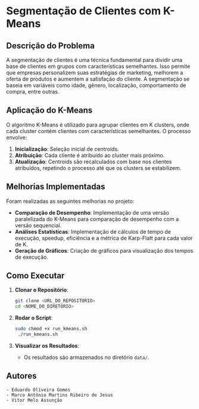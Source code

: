 # Segmentação de Clientes com K-Means

## Descrição do Problema

A segmentação de clientes é uma técnica fundamental para dividir uma base de clientes em grupos com características semelhantes. Isso permite que empresas personalizem suas estratégias de marketing, melhorem a oferta de produtos e aumentem a satisfação do cliente. A segmentação se baseia em variáveis como idade, gênero, localização, comportamento de compra, entre outras.

## Aplicação do K-Means

O algoritmo K-Means é utilizado para agrupar clientes em K clusters, onde cada cluster contém clientes com características semelhantes. O processo envolve:

1. **Inicialização**: Seleção inicial de centroids.
2. **Atribuição**: Cada cliente é atribuído ao cluster mais próximo.
3. **Atualização**: Centroids são recalculados com base nos clientes atribuídos, repetindo o processo até que os clusters se estabilizem.

## Melhorias Implementadas

Foram realizadas as seguintes melhorias no projeto:

- **Comparação de Desempenho**: Implementação de uma versão paralelizada do K-Means para comparação de desempenho com a versão sequencial.
- **Análises Estatísticas**: Implementação de cálculos de tempo de execução, speedup, eficiência e a métrica de Karp-Flatt para cada valor de K.
- **Geração de Gráficos**: Criação de gráficos para visualização dos tempos de execução.

## Como Executar

1. **Clonar o Repositório**:
   ```bash
   git clone <URL_DO_REPOSITORIO>
   cd <NOME_DO_DIRETORIO>

2. **Rodar o Script**:
   ```bash
   sudo chmod +x run_kmeans.sh
    ./run_kmeans.sh
   ```
   
3. **Visualizar os Resultados**:
    - Os resultados são armazenados no diretório `data/`.

## Autores
    - Eduardo Oliveira Gomes
    - Marco Antônio Martins Ribeiro de Jesus
    - Vitor Melo Assunção